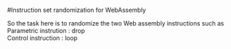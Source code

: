 #Instruction set randomization for WebAssembly  

So the task here is to randomize the two Web assembly instructions such as 
Parametric instrution : drop  
Control instruction : loop

